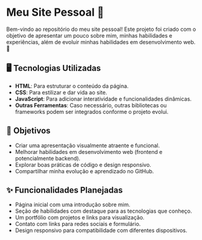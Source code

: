 # Meu Site Pessoal 🌟

Bem-vindo ao repositório do meu site pessoal! Este projeto foi criado com o objetivo de apresentar um pouco sobre mim, minhas habilidades e experiências, além de evoluir minhas habilidades em desenvolvimento web. 🚀

## 🖥️ Tecnologias Utilizadas

- **HTML**: Para estruturar o conteúdo da página.
- **CSS**: Para estilizar e dar vida ao site.
- **JavaScript**: Para adicionar interatividade e funcionalidades dinâmicas.
- **Outras Ferramentas**: Caso necessário, outras bibliotecas ou frameworks podem ser integrados conforme o projeto evolui.

## 🎯 Objetivos

- Criar uma apresentação visualmente atraente e funcional.
- Melhorar habilidades em desenvolvimento web (frontend e potencialmente backend).
- Explorar boas práticas de código e design responsivo.
- Compartilhar minha evolução e aprendizado no GitHub.

## ✨ Funcionalidades Planejadas

- Página inicial com uma introdução sobre mim.
- Seção de habilidades com destaque para as tecnologias que conheço.
- Um portfólio com projetos e links para visualização.
- Contato com links para redes sociais e formulário.
- Design responsivo para compatibilidade com diferentes dispositivos.
